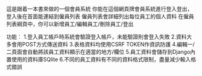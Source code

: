 這是跟着一本書來做的一個會員系統
你能在這個網頁牌會員系統進行登入登出，登入後在首面能連結到僱員列表
僱員列表會詳細列出每位員工的個人資料
在僱員列表綱頁中，你可以新增員工/編輯員工/刪除員工/登出

功能︰
1.登入員工帳戶時系統會驗證登入帳戶，未能驗證則會登入失敗
2.資料大多會用POST方式傳送資料
3.表格資料均使用CSRF TOKEN作資訊防護
4.編輯一/二頁面會自動將該員工資料顯示在適當的地方/欄位
5.員工資料會儲存到Django內置使用的資料庫SQlite
6.不同的員工資料有不同的資料格式限制，盡量減少輸入格式錯誤
